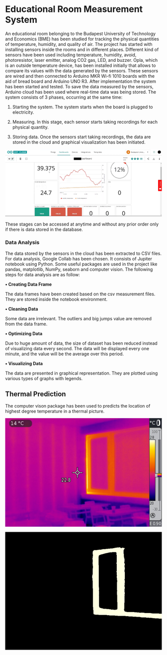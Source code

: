 # **Educational Room Measurement System**

An educational room belonging to the Budapest University of Technology and Economics (BME) has been studied for tracking the physical quantities of temperature, humidity, and quality of air.
The project has started with installing sensors inside the rooms and in different places. Different kind of sensors have been used including temperature, humidity, avoid, photoresistor, laser emitter, analog CO2 gas, LED, and buzzer.
Opla, which is an outside temperature device, has been installed initially that allows to compare its values with the data generated by the sensors.
These sensors are wired and then connected to Arduino MKR Wi-fi 1010 boards with the aid of bread board and Arduino UNO R3.
After implementation the system has been started and tested. To save the data measured by the sensors, Arduino cloud has been used where real-time data was being stored.
The system consists of 3 phases, occurring at the same time:
1.	Starting the system. The system starts when the board is plugged to electricity. 

2.	Measuring. In this stage, each sensor starts taking recordings for each physical quantity.

3.	Storing data. Once the sensors start taking recordings, the data are stored in the cloud and graphical visualization has been initiated.

![image](Images/image.png)

These stages can be accessed at anytime and without any prior order only if there is data stored 
in the database.

### **Data Analysis**

The data stored by the sensors in the cloud has been extracted to CSV files. For data analysis, Google Collab has been chosen. It consists of Jupiter notebook using Python. Some useful packages are used in the project like pandas, matplotlib, NumPy, seaborn and computer vision.
The following steps for data analysis are as follow:

**•	Creating Data Frame**

The data frames have been created based on the csv measurement files. They are stored inside the notebook environment.

**•	Cleaning Data**

Some data are irrelevant. The outliers and big jumps value are removed from the data frame.

**•	Optimizing Data**

Due to huge amount of data, the size of dataset has been reduced instead of visualizing data every second. The data will be displayed every one minute, and the value will be the average over this period.

**•	Visualizing Data**

The data are presented in graphical representation. They are plotted using various types of graphs with legends.

## **Thermal Prediction**
The computer vison package has been used to predicts the location of highest degree temperature in a thermal picture.

![image](Images/window_thermal_frame_original.jpg)

![image](Images/download.png)